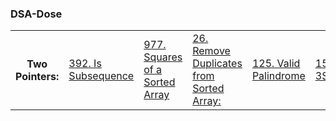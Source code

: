 ### DSA-Dose
<table>
    <th>Two Pointers:</th>
    <td><a href="https://leetcode.com/problems/is-subsequence/solutions/3697579/easy-solution-two-pointers-beats-100-0ms-google/">392. Is Subsequence</a></td>
    <td><a href="https://leetcode.com/problems/squares-of-a-sorted-array/solutions/3697662/easy-solution-two-pointers-beats-97-facebook/">977. Squares of a Sorted Array</a></td>
    <td><a href="https://leetcode.com/problems/remove-duplicates-from-sorted-array/solutions/3697758/easy-solution-two-pointers-facebook-microsoft/">26. Remove Duplicates from Sorted Array:</a></td>
    <td><a href="https://leetcode.com/problems/valid-palindrome/solutions/3697841/easy-solution-two-pointers-facebook/">125. Valid Palindrome</a></td>
    <td><a href="https://leetcode.com/problems/3sum/solutions/3697940/easy-solution-two-pointers-facebook/">15. 3Sum</a></td>
</table>
